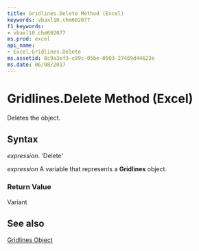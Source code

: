 ```yaml
---
title: Gridlines.Delete Method (Excel)
keywords: vbaxl10.chm602077
f1_keywords:
- vbaxl10.chm602077
ms.prod: excel
api_name:
- Excel.Gridlines.Delete
ms.assetid: 8c9a3ef3-c99c-05be-0503-27469d44623e
ms.date: 06/08/2017
---
```



# Gridlines.Delete Method (Excel)

Deletes the object.


## Syntax

 _expression_. 'Delete'

 _expression_ A variable that represents a **Gridlines** object.


### Return Value

Variant


## See also


[Gridlines Object](Excel.Gridlines(objec).md)

